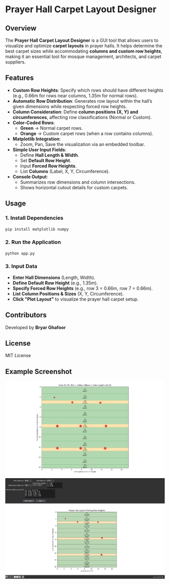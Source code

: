# Prayer Hall Carpet Layout Designer

## Overview
The **Prayer Hall Carpet Layout Designer** is a GUI tool that allows users to visualize and optimize **carpet layouts** in prayer halls. It helps determine the best carpet sizes while accommodating **columns and custom row heights**, making it an essential tool for mosque management, architects, and carpet suppliers.

## Features
- **Custom Row Heights**: Specify which rows should have different heights (e.g., 0.66m for rows near columns, 1.35m for normal rows).
- **Automatic Row Distribution**: Generates row layout within the hall’s given dimensions while respecting forced row heights.
- **Column Consideration**: Define **column positions (X, Y) and circumferences**, affecting row classifications (Normal or Custom).
- **Color-Coded Rows**:
  - **Green** → Normal carpet rows.
  - **Orange** → Custom carpet rows (when a row contains columns).
- **Matplotlib Integration**:
  - Zoom, Pan, Save the visualization via an embedded toolbar.
- **Simple User Input Fields**:
  - Define **Hall Length & Width**.
  - Set **Default Row Height**.
  - Input **Forced Row Heights**.
  - List **Columns** (Label, X, Y, Circumference).
- **Console Output**:
  - Summarizes row dimensions and column intersections.
  - Shows horizontal cutout details for custom carpets.

## Usage
### 1. Install Dependencies
```bash
pip install matplotlib numpy
```

### 2. Run the Application
```bash
python app.py
```

### 3. Input Data
- **Enter Hall Dimensions** (Length, Width).
- **Define Default Row Height** (e.g., 1.35m).
- **Specify Forced Row Heights** (e.g., row 3 = 0.66m, row 7 = 0.66m).
- **List Column Positions & Sizes** (X, Y, Circumference).
- **Click "Plot Layout"** to visualize the prayer hall carpet setup.

## Contributors
Developed by **Bryar Ghafoor**

## License
MIT License

## Example Screenshot
![Prayer Hall Visualization](Final_Version.png)
![Prayer Hall Visualization](Prayer_hall_screen.png)

